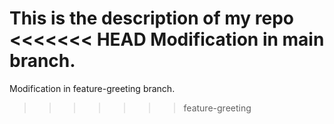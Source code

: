 This is the description of my repo
<<<<<<< HEAD
Modification in main branch.
=======
Modification in feature-greeting branch.
>>>>>>> feature-greeting
